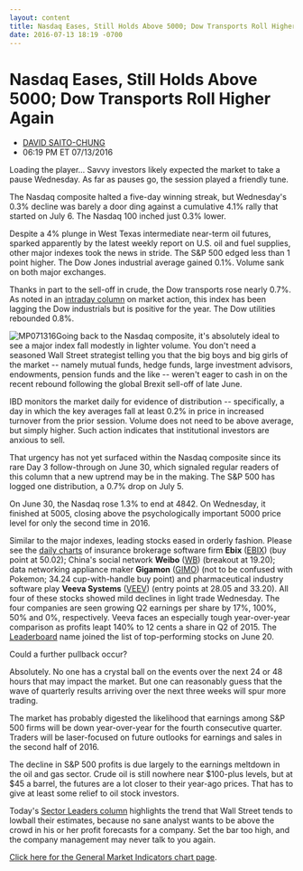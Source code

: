 ```yaml
---
layout: content
title: Nasdaq Eases, Still Holds Above 5000; Dow Transports Roll Higher Again
date: 2016-07-13 18:19 -0700
---
```



Nasdaq Eases, Still Holds Above 5000; Dow Transports Roll Higher Again
=======================================================================




* [DAVID SAITO-CHUNG](https://www.investors.com/author/chungd/ "Posts by DAVID SAITO-CHUNG")
* 06:19 PM ET 07/13/2016




Loading the player...
Savvy investors likely expected the market to take a pause Wednesday. As far as pauses go, the session played a friendly tune.


The Nasdaq composite halted a five-day winning streak, but Wednesday's 0.3% decline was barely a door ding against a cumulative 4.1% rally that started on July 6. The Nasdaq 100 inched just 0.3% lower.


Despite a 4% plunge in West Texas intermediate near-term oil futures, sparked apparently by the latest weekly report on U.S. oil and fuel supplies, other major indexes took the news in stride. The S&P 500 edged less than 1 point higher. The Dow Jones industrial average gained 0.1%. Volume sank on both major exchanges.


Thanks in part to the sell-off in crude, the Dow transports rose nearly 0.7%. As noted in an [intraday column](https://www.investors.com/market-trend/stock-market-today/stocks-cool-after-dow-industrials-new-high-will-the-dow-transports-follow/) on market action, this index has been lagging the Dow industrials but is positive for the year. The Dow utilities rebounded 0.8%.


![MP071316](https://www.investors.com/wp-content/uploads/2016/07/MP071316-190x300.jpg)Going back to the Nasdaq composite, it's absolutely ideal to see a major index fall modestly in lighter volume. You don't need a seasoned Wall Street strategist telling you that the big boys and big girls of the market -- namely mutual funds, hedge funds, large investment advisors, endowments, pension funds and the like -- weren't eager to cash in on the recent rebound following the global Brexit sell-off of late June.


IBD monitors the market daily for evidence of distribution -- specifically, a day in which the key averages fall at least 0.2% in price in increased turnover from the prior session. Volume does not need to be above average, but simply higher. Such action indicates that institutional investors are anxious to sell.


That urgency has not yet surfaced within the Nasdaq composite since its rare Day 3 follow-through on June 30, which signaled regular readers of this column that a new uptrend may be in the making. The S&P 500 has logged one distribution, a 0.7% drop on July 5.


On June 30, the Nasdaq rose 1.3% to end at 4842. On Wednesday, it finished at 5005, closing above the psychologically important 5000 price level for only the second time in 2016.


Similar to the major indexes, leading stocks eased in orderly fashion. Please see the [daily charts](http://research.investors.com/stock-charts/nasdaq-nasdaq-composite-0ndqc.htm?cht=pvc&type=DAILY) of insurance brokerage software firm **Ebix** ([EBIX](https://research.investors.com/quote.aspx?symbol=EBIX)) (buy point at 50.02); China's social network **Weibo** ([WB](https://research.investors.com/quote.aspx?symbol=WB)) (breakout at 19.20); data networking appliance maker **Gigamon** ([GIMO](https://research.investors.com/quote.aspx?symbol=GIMO)) (not to be confused with Pokemon; 34.24 cup-with-handle buy point) and pharmaceutical industry software play **Veeva Systems** ([VEEV](https://research.investors.com/quote.aspx?symbol=VEEV)) (entry points at 28.05 and 33.20). All four of these stocks showed mild declines in light trade Wednesday.
The four companies are seen growing Q2 earnings per share by 17%, 100%, 50% and 0%, respectively. Veeva faces an especially tough year-over-year comparison as profits leapt 140% to 12 cents a share in Q2 of 2015. The [Leaderboard](https://leaderboard.investors.com/leaderboard/leaders/default.aspx) name joined the list of top-performing stocks on June 20.


Could a further pullback occur?


Absolutely. No one has a crystal ball on the events over the next 24 or 48 hours that may impact the market. But one can reasonably guess that the wave of quarterly results arriving over the next three weeks will spur more trading.


The market has probably digested the likelihood that earnings among S&P 500 firms will be down year-over-year for the fourth consecutive quarter. Traders will be laser-focused on future outlooks for earnings and sales in the second half of 2016.


The decline in S&P 500 profits is due largely to the earnings meltdown in the oil and gas sector. Crude oil is still nowhere near $100-plus levels, but at $45 a barrel, the futures are a lot closer to their year-ago prices. That has to give at least some relief to oil stock investors.


Today's [Sector Leaders column](http://research.investors.com/stock-lists/sector-leaders) highlights the trend that Wall Street tends to lowball their estimates, because no sane analyst wants to be above the crowd in his or her profit forecasts for a company. Set the bar too high, and the company management may never talk to you again.


[Click here for the General Market Indicators chart page](https://www.investors.com/wp-content/uploads/2016/07/IBD1307153936GMI.pdf).




